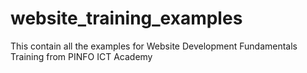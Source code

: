 # website_training_examples
This contain all the examples for Website Development Fundamentals Training from PINFO ICT Academy
